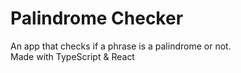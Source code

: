 # Palindrome Checker

An app that checks if a phrase is a palindrome or not.  
Made with TypeScript & React
